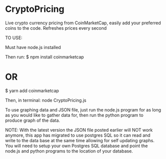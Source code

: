 # CryptoPricing
Live crypto currency pricing from CoinMarketCap, easily add your preferred coins to the code. Refreshes prices every second

TO USE:

Must have node.js installed

Then run:
$ npm install coinmarketcap
# OR 
$ yarn add coinmarketcap

Then, in terminal:
node CryptoPricing.js

To use graphing data and JSON file, just run the node.js program for as long as you would like to gather data for, then run the python program to produce graph of the data.

NOTE: 
With the latest version the JSON file posted earlier will NOT work anymore, this app has migrated to use postgres SQL so it can read and write to the data base at the same time allowing for self updating graphs. You will need to setup your own Postgres SQL database and point the node.js and python programs to the location of your database.
